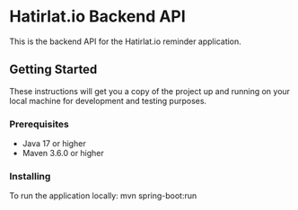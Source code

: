 # Hatirlat.io Backend API 
  
This is the backend API for the Hatirlat.io reminder application. 
  
## Getting Started 
  
These instructions will get you a copy of the project up and running on your local machine for development and testing purposes. 
  
### Prerequisites 
  
- Java 17 or higher 
- Maven 3.6.0 or higher 
  
 
### Installing 
  
To run the application locally: 
mvn spring-boot:run 
